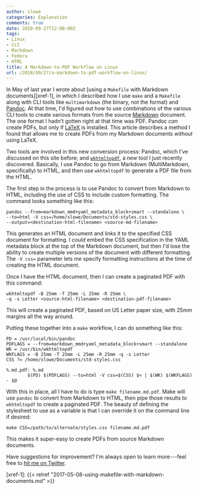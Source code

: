 ```yaml
---
author: slowe
categories: Explanation
comments: true
date: 2018-09-27T12:00:00Z
tags:
- Linux
- CLI
- Markdown
- Fedora
- HTML
title: A Markdown-to-PDF Workflow on Linux
url: /2018/09/27/a-markdown-to-pdf-workflow-on-linux/
---
```


In May of last year I wrote about [using a `Makefile` with Markdown documents][xref-1], in which I described how I use `make` and a `Makefile` along with CLI tools like `multimarkdown` (the binary, not the format) and [Pandoc][link-1]. At that time, I'd figured out how to use combinations of the various CLI tools to create various formats from the source [Markdown][link-5] document. The one format I hadn't gotten right at that time was PDF. Pandoc _can_ create PDFs, but only if [LaTeX][link-2] is installed. This article describes a method I found that allows me to create PDFs from my Markdown documents _without_ using LaTeX.<!--more-->

Two tools are involved in this new conversion process: Pandoc, which I've discussed on this site before; and [`wkhtmltopdf`][link-4], a new tool I just recently discovered. Basically, I use Pandoc to go from Markdown (MultiMarkdown, specifically) to HTML, and then use `wkhtmltopdf` to generate a PDF file from the HTML.

The first step in the process is to use Pandoc to convert from Markdown to HTML, including the use of CSS to include custom formatting. The command looks something like this:

    pandoc --from=markdown_mmd+yaml_metadata_block+smart --standalone \
    --to=html -V css=/home/slowe/Documents/std-styles.css \
    --output=<destination-html-filename> <source-md-filename>

This generates an HTML document and links it to the specified CSS document for formatting. I _could_ embed the CSS specification in the YAML metadata block at the top of the Markdown document, but then I'd lose the ability to create multiple versions of the document with different formatting. The `-V css=` parameter lets me specify formatting instructions at the time of creating the HTML document.

Once I have the HTML document, then I can create a paginated PDF with this command:

    wkhtmltopdf -B 25mm -T 25mm -L 25mm -R 25mm \
    -q -s Letter <source-html-filename> <destination-pdf-filename>

This will create a paginated PDF, based on US Letter paper size, with 25mm margins all the way around.

Putting these together into a `make` workflow, I can do something like this:

```
PD = /usr/local/bin/pandoc
PDFLAGS = --from=markdown_mmd+yaml_metadata_block+smart --standalone
WK = /usr/bin/wkhtmltopdf
WKFLAGS = -B 25mm -T 25mm -L 25mm -R 25mm -q -s Letter
CSS ?= /home/slowe/Documents/std-styles.css

%.md.pdf: %.md
        $(PD) $(PDFLAGS) --to=html -V css=$(CSS) $< | $(WK) $(WKFLAGS) - $@
```

With this in place, all I have to do is type `make filename.md.pdf`. Make will use `pandoc` to convert from Markdown to HTML, then pipe those results to `wkhtmltopdf` to create a paginated PDF. The beauty of defining the stylesheet to use as a variable is that I can override it on the command line if desired:

    make CSS=/path/to/alternate/styles.css filename.md.pdf

This makes it super-easy to create PDFs from source Markdown documents.

Have suggestions for improvement? I'm always open to learn more---feel free to [hit me on Twitter][link-5].

[link-1]: http://pandoc.org/
[link-2]: https://www.latex-project.org/
[link-3]: https://wkhtmltopdf.org/
[link-4]: https://daringfireball.net/projects/markdown/
[link-5]: https://twitter.com/scott_lowe
[xref-1]: {{< relref "2017-05-08-using-makefile-with-markdown-documents.md" >}}

